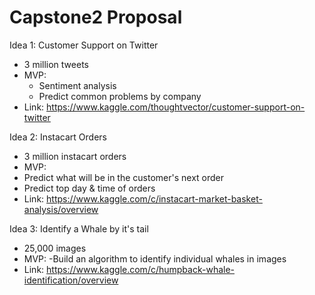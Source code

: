 # Capstone2 Proposal
Idea 1: Customer Support on Twitter 
- 3 million tweets
- MVP: 
  - Sentiment analysis
  - Predict common problems by company 
- Link: https://www.kaggle.com/thoughtvector/customer-support-on-twitter

Idea 2: Instacart Orders
- 3 million instacart orders
- MVP: 
 - Predict what will be in the customer's next order
 - Predict top day & time of orders
- Link: https://www.kaggle.com/c/instacart-market-basket-analysis/overview

Idea 3: Identify a Whale by it's tail
- 25,000 images
- MVP:
 -Build an algorithm to identify individual whales in images 
- Link: https://www.kaggle.com/c/humpback-whale-identification/overview 
